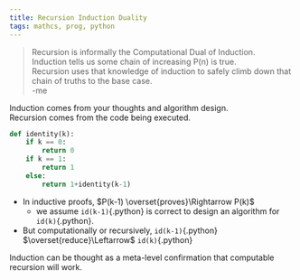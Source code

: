 ```yaml
---
title: Recursion Induction Duality
tags: mathcs, prog, python
---
```


> Recursion is informally the Computational Dual of Induction.  
> Induction tells us some chain of increasing P(n) is true.    
> Recursion uses that knowledge of induction to safely climb down that chain of truths to the base case.  
> -me  

Induction comes from your thoughts and algorithm design.  
Recursion comes from the code being executed.  

``` python
def identity(k):
    if k == 0:
        return 0
    if k == 1:
        return 1
    else:
        return 1+identity(k-1)

```

* In inductive proofs, $P(k-1) \overset{proves}\Rightarrow P(k)$
  * we assume `id(k-1)`{.python} is correct to design an algorithm for `id(k)`{.python}.  
* But computationally or recursively, 
`id(k-1)`{.python} $\overset{reduce}\Leftarrow$ `id(k)`{.python} 



Induction can be thought as a meta-level confirmation that computable recursion will work.

